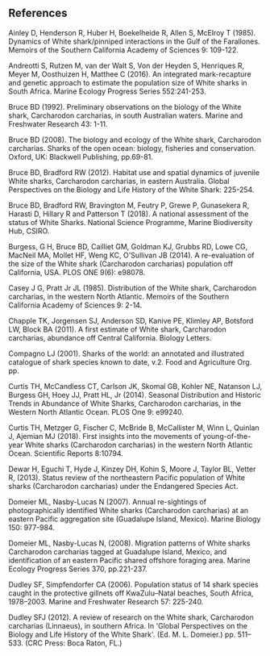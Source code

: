 ## References

Ainley D, Henderson R, Huber H, Boekelheide R, Allen S, McElroy T (1985). Dynamics of White shark/pinniped interactions in the Gulf of the Farallones. Memoirs of the Southern California Academy of Sciences 9: 109-122.

Andreotti S, Rutzen M, van der Walt S, Von der Heyden S, Henriques R, Meyer M, Oosthuizen H, Matthee C (2016). An integrated mark-recapture and genetic approach to estimate the population size of White sharks in South Africa. Marine Ecology Progress Series 552:241-253.

Bruce BD (1992). Preliminary observations on the biology of the White shark, Carcharodon carcharias, in south Australian waters. Marine and Freshwater Research 43: 1-11.

Bruce BD (2008). The biology and ecology of the White shark, Carcharodon carcharias. Sharks of the open ocean: biology, fisheries and conservation. Oxford, UK: Blackwell Publishing, pp.69-81.

Bruce BD, Bradford RW (2012). Habitat use and spatial dynamics of juvenile White sharks, Carcharodon carcharias, in eastern Australia. Global Perspectives on the Biology and Life History of the White Shark: 225-254.

Bruce BD, Bradford RW, Bravington M, Feutry P, Grewe P, Gunasekera R, Harasti D, Hillary R and Patterson T (2018). A national assessment of the status of White Sharks. National Science Programme, Marine Biodiversity Hub, CSIRO.

Burgess, G H, Bruce BD, Cailliet GM, Goldman KJ, Grubbs RD, Lowe CG, MacNeil MA, Mollet HF, Weng KC, O'Sullivan JB (2014). A re-evaluation of the size of the White shark (Carcharodon carcharias) population off California, USA. PLOS ONE 9(6): e98078.

Casey J G, Pratt Jr JL (1985). Distribution of the White shark, Carcharodon carcharias, in the western North Atlantic. Memoirs of the Southern California Academy of Sciences 9: 2-14.

Chapple TK, Jorgensen SJ, Anderson SD, Kanive PE, Klimley AP, Botsford LW, Block BA (2011). A first estimate of White shark, Carcharodon carcharias, abundance off Central California. Biology Letters.

Compagno LJ (2001). Sharks of the world: an annotated and illustrated catalogue of shark species known to date, v.2. Food and Agriculture Org. pp.

Curtis TH, McCandless CT, Carlson JK, Skomal GB, Kohler NE, Natanson LJ, Burgess GH, Hoey JJ, Pratt HL, Jr (2014). Seasonal Distribution and Historic Trends in Abundance of White Sharks, Carcharodon carcharias, in the Western North Atlantic Ocean. PLOS One 9: e99240.

Curtis TH, Metzger G, Fischer C, McBride B, McCallister M, Winn L, Quinlan J, Ajemian MJ (2018). First insights into the movements of young-of-the-year White sharks (Carcharodon carcharias) in the western North Atlantic Ocean. Scientific Reports 8:10794.

Dewar H, Eguchi T, Hyde J, Kinzey DH, Kohin S, Moore J, Taylor BL, Vetter R, (2013). Status review of the northeastern Pacific population of White sharks (Carcharodon carcharias) under the Endangered Species Act.

Domeier ML, Nasby-Lucas N (2007). Annual re-sightings of photographically identified White sharks (Carcharodon carcharias) at an eastern Pacific aggregation site (Guadalupe Island, Mexico). Marine Biology 150: 977-984.

Domeier ML, Nasby-Lucas N, (2008). Migration patterns of White sharks Carcharodon carcharias tagged at Guadalupe Island, Mexico, and identification of an eastern Pacific shared offshore foraging area. Marine Ecology Progress Series 370, pp.221-237.

Dudley SF, Simpfendorfer CA (2006). Population status of 14 shark species caught in the protective gillnets off KwaZulu–Natal beaches, South Africa, 1978–2003. Marine and Freshwater Research 57: 225-240.

Dudley SFJ (2012). A review of research on the White shark, Carcharodon carcharias (Linnaeus), in southern Africa. In 'Global Perspectives on the Biology and Life History of the White Shark'. (Ed. M. L. Domeier.) pp. 511–533. (CRC Press: Boca Raton, FL.)